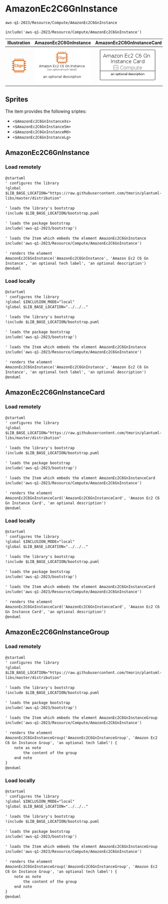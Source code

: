 # AmazonEc2C6GnInstance


```text
aws-q1-2023/Resource/Compute/AmazonEc2C6GnInstance
```

```text
include('aws-q1-2023/Resource/Compute/AmazonEc2C6GnInstance')
```



| Illustration | AmazonEc2C6GnInstance | AmazonEc2C6GnInstanceCard | AmazonEc2C6GnInstanceGroup |
| :---: | :---: | :---: | :---: |
| ![illustration for Illustration](../../../aws-q1-2023/Resource/Compute/AmazonEc2C6GnInstance.png) | ![illustration for AmazonEc2C6GnInstance](../../../aws-q1-2023/Resource/Compute/AmazonEc2C6GnInstance.Local.png) | ![illustration for AmazonEc2C6GnInstanceCard](../../../aws-q1-2023/Resource/Compute/AmazonEc2C6GnInstanceCard.Local.png) | ![illustration for AmazonEc2C6GnInstanceGroup](../../../aws-q1-2023/Resource/Compute/AmazonEc2C6GnInstanceGroup.Local.png) |



## Sprites
The item provides the following sriptes:

- `<$AmazonEc2C6GnInstanceXs>`
- `<$AmazonEc2C6GnInstanceSm>`
- `<$AmazonEc2C6GnInstanceMd>`
- `<$AmazonEc2C6GnInstanceLg>`





## AmazonEc2C6GnInstance

### Load remotely
```plantuml
@startuml
' configures the library
!global $LIB_BASE_LOCATION="https://raw.githubusercontent.com/tmorin/plantuml-libs/master/distribution"

' loads the library's bootstrap
!include $LIB_BASE_LOCATION/bootstrap.puml

' loads the package bootstrap
include('aws-q1-2023/bootstrap')

' loads the Item which embeds the element AmazonEc2C6GnInstance
include('aws-q1-2023/Resource/Compute/AmazonEc2C6GnInstance')

' renders the element
AmazonEc2C6GnInstance('AmazonEc2C6GnInstance', 'Amazon Ec2 C6 Gn Instance', 'an optional tech label', 'an optional description')
@enduml
```

### Load locally
```plantuml
@startuml
' configures the library
!global $INCLUSION_MODE="local"
!global $LIB_BASE_LOCATION="../../.."

' loads the library's bootstrap
!include $LIB_BASE_LOCATION/bootstrap.puml

' loads the package bootstrap
include('aws-q1-2023/bootstrap')

' loads the Item which embeds the element AmazonEc2C6GnInstance
include('aws-q1-2023/Resource/Compute/AmazonEc2C6GnInstance')

' renders the element
AmazonEc2C6GnInstance('AmazonEc2C6GnInstance', 'Amazon Ec2 C6 Gn Instance', 'an optional tech label', 'an optional description')
@enduml
```

## AmazonEc2C6GnInstanceCard

### Load remotely
```plantuml
@startuml
' configures the library
!global $LIB_BASE_LOCATION="https://raw.githubusercontent.com/tmorin/plantuml-libs/master/distribution"

' loads the library's bootstrap
!include $LIB_BASE_LOCATION/bootstrap.puml

' loads the package bootstrap
include('aws-q1-2023/bootstrap')

' loads the Item which embeds the element AmazonEc2C6GnInstanceCard
include('aws-q1-2023/Resource/Compute/AmazonEc2C6GnInstance')

' renders the element
AmazonEc2C6GnInstanceCard('AmazonEc2C6GnInstanceCard', 'Amazon Ec2 C6 Gn Instance Card', 'an optional description')
@enduml
```

### Load locally
```plantuml
@startuml
' configures the library
!global $INCLUSION_MODE="local"
!global $LIB_BASE_LOCATION="../../.."

' loads the library's bootstrap
!include $LIB_BASE_LOCATION/bootstrap.puml

' loads the package bootstrap
include('aws-q1-2023/bootstrap')

' loads the Item which embeds the element AmazonEc2C6GnInstanceCard
include('aws-q1-2023/Resource/Compute/AmazonEc2C6GnInstance')

' renders the element
AmazonEc2C6GnInstanceCard('AmazonEc2C6GnInstanceCard', 'Amazon Ec2 C6 Gn Instance Card', 'an optional description')
@enduml
```

## AmazonEc2C6GnInstanceGroup

### Load remotely
```plantuml
@startuml
' configures the library
!global $LIB_BASE_LOCATION="https://raw.githubusercontent.com/tmorin/plantuml-libs/master/distribution"

' loads the library's bootstrap
!include $LIB_BASE_LOCATION/bootstrap.puml

' loads the package bootstrap
include('aws-q1-2023/bootstrap')

' loads the Item which embeds the element AmazonEc2C6GnInstanceGroup
include('aws-q1-2023/Resource/Compute/AmazonEc2C6GnInstance')

' renders the element
AmazonEc2C6GnInstanceGroup('AmazonEc2C6GnInstanceGroup', 'Amazon Ec2 C6 Gn Instance Group', 'an optional tech label') {
    note as note
        the content of the group
    end note
}
@enduml
```

### Load locally
```plantuml
@startuml
' configures the library
!global $INCLUSION_MODE="local"
!global $LIB_BASE_LOCATION="../../.."

' loads the library's bootstrap
!include $LIB_BASE_LOCATION/bootstrap.puml

' loads the package bootstrap
include('aws-q1-2023/bootstrap')

' loads the Item which embeds the element AmazonEc2C6GnInstanceGroup
include('aws-q1-2023/Resource/Compute/AmazonEc2C6GnInstance')

' renders the element
AmazonEc2C6GnInstanceGroup('AmazonEc2C6GnInstanceGroup', 'Amazon Ec2 C6 Gn Instance Group', 'an optional tech label') {
    note as note
        the content of the group
    end note
}
@enduml
```


